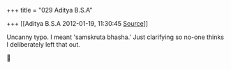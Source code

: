 +++
title = "029 Aditya B.S.A"

+++
[[Aditya B.S.A	2012-01-19, 11:30:45 [Source](https://groups.google.com/g/samskrita/c/oGGB0uLn3uQ)]]



Uncanny typo. I meant 'samskruta bhasha.' Just clarifying so no-one thinks I deliberately left that out.



